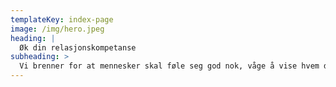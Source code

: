 ```yaml
---
templateKey: index-page
image: /img/hero.jpeg
heading: |
  Øk din relasjonskompetanse
subheading: >
  Vi brenner for at mennesker skal føle seg god nok, våge å vise hvem de er og leve sitt liv.
---
```

